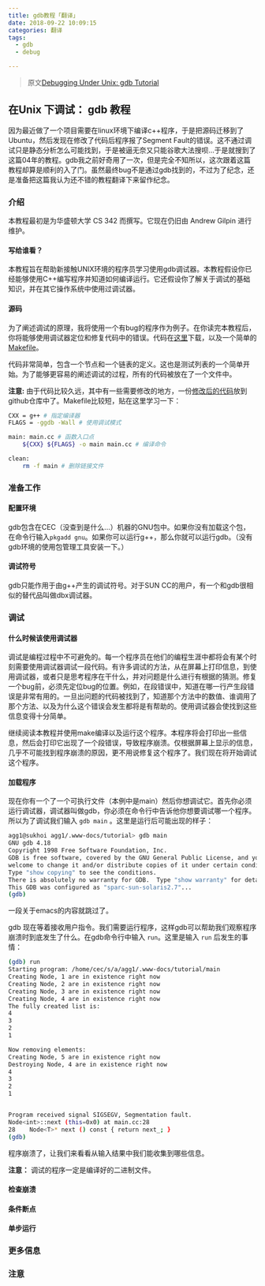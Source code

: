```yaml
---
title: gdb教程「翻译」
date: 2018-09-22 10:09:15
categories: 翻译
tags:
  - gdb
  - debug

---
```


> 原文[Debugging Under Unix: gdb Tutorial](https://www.cs.cmu.edu/~gilpin/tutorial/)

## 在Unix 下调试： gdb 教程

因为最近做了一个项目需要在linux环境下编译c++程序，于是把源码迁移到了Ubuntu，然后发现在修改了代码后程序报了Segment Fault的错误。这不通过调试只是静态分析怎么可能找到，于是被逼无奈又只能谷歌大法搜呗...于是就搜到了这篇04年的教程。gdb我之前好奇用了一次，但是完全不知所以，这次跟着这篇教程却算是顺利的入了门。虽然最终bug不是通过gdb找到的，不过为了纪念，还是准备把这篇我认为还不错的教程翻译下来留作纪念。

### 介绍
本教程最初是为华盛顿大学 CS 342 而撰写。它现在仍旧由 Andrew Gilpin 进行维护。
#### 写给谁看？
本教程旨在帮助新接触UNIX环境的程序员学习使用gdb调试器。本教程假设你已经能够使用C++编写程序并知道如何编译运行。它还假设你了解关于调试的基础知识，并在其它操作系统中使用过调试器。
#### 源码
为了阐述调试的原理，我将使用一个有bug的程序作为例子。在你读完本教程后，你将能够使用调试器定位和修复代码中的错误。代码在[这里](https://www.cs.cmu.edu/~gilpin/tutorial/main.cc)下载，以及一个简单的[Makefile](https://www.cs.cmu.edu/~gilpin/tutorial/Makefile)。

代码非常简单，包含一个节点和一个链表的定义。这也是测试列表的一个简单开始。为了能够更容易的阐述调试的过程，所有的代码被放在了一个文件中。

**注意:** 由于代码比较久远，其中有一些需要修改的地方，一份[修改后的代码](https://raw.githubusercontent.com/callmexss/callmexss.github.io/blog/source/_posts/gdb%E6%95%99%E7%A8%8B/main.cc)放到github仓库中了。Makefile比较短，贴在这里学习一下：
```sh
CXX = g++ # 指定编译器
FLAGS = -ggdb -Wall # 使用调试模式

main: main.cc # 函数入口点
	${CXX} ${FLAGS} -o main main.cc # 编译命令

clean:
	rm -f main # 删除链接文件  
```
### 准备工作
#### 配置环境
gdb包含在CEC（没查到是什么...）机器的GNU包中。如果你没有加载这个包，在命令行输入`pkgadd gnu`。如果你可以运行g++，那么你就可以运行gdb。（没有gdb环境的使用包管理工具安装一下。）
#### 调试符号
gdb只能作用于由g++产生的调试符号。对于SUN CC的用户，有一个和gdb很相似的替代品叫做dbx调试器。
### 调试
#### 什么时候该使用调试器
调试是编程过程中不可避免的。每一个程序员在他们的编程生涯中都将会有某个时刻需要使用调试器调试一段代码。有许多调试的方法，从在屏幕上打印信息，到使用调试器，或者只是思考程序在干什么，并对问题是什么进行有根据的猜测。修复一个bug前，必须先定位bug的位置。例如，在段错误中，知道在哪一行产生段错误是非常有用的。一旦出问题的代码被找到了，知道那个方法中的数值、谁调用了那个方法、以及为什么这个错误会发生都将是有帮助的。使用调试器会使找到这些信息变得十分简单。

继续阅读本教程并使用make编译以及运行这个程序。本程序将会打印出一些信息，然后会打印它出现了一个段错误，导致程序崩溃。仅根据屏幕上显示的信息，几乎不可能找到程序崩溃的原因，更不用说修复这个程序了。我们现在将开始调试这个程序。
#### 加载程序
现在你有一个了一个可执行文件（本例中是main）然后你想调试它。首先你必须运行调试器，调试器叫做gdb，你必须在命令行中告诉他你想要调试哪一个程序。所以为了调试我们输入 `gdb main` 。这里是运行后可能出现的样子：
```sh
agg1@sukhoi agg1/.www-docs/tutorial> gdb main
GNU gdb 4.18
Copyright 1998 Free Software Foundation, Inc.
GDB is free software, covered by the GNU General Public License, and you are
welcome to change it and/or distribute copies of it under certain conditions.
Type "show copying" to see the conditions.
There is absolutely no warranty for GDB.  Type "show warranty" for details.
This GDB was configured as "sparc-sun-solaris2.7"...
(gdb)

```

一段关于emacs的内容就跳过了。

gdb 现在等着接收用户指令。我们需要运行程序，这样gdb可以帮助我们观察程序崩溃时到底发生了什么。在gdb命令行中输入 `run`。这里是输入 `run` 后发生的事情：

```sh
(gdb) run
Starting program: /home/cec/s/a/agg1/.www-docs/tutorial/main 
Creating Node, 1 are in existence right now
Creating Node, 2 are in existence right now
Creating Node, 3 are in existence right now
Creating Node, 4 are in existence right now
The fully created list is:
4
3
2
1

Now removing elements:
Creating Node, 5 are in existence right now
Destroying Node, 4 are in existence right now
4
3
2
1


Program received signal SIGSEGV, Segmentation fault.
Node<int>::next (this=0x0) at main.cc:28
28	  Node<T>* next () const { return next_; }
(gdb)

```

程序崩溃了，让我们来看看从输入结果中我们能收集到哪些信息。

**注意：** 调试的程序一定是编译好的二进制文件。

#### 检查崩溃

#### 条件断点
#### 单步运行
### 更多信息
### 注意